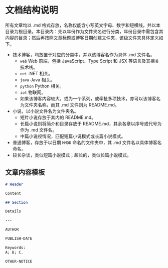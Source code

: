 # 文档结构说明

所有文章均以 .md 格式存放，名称仅能含小写英文字母、数字和短横线，并以本目录为根目录。本目录内：先以年份作为文件夹名进行分类，年份目录中需包含其内容的目录；然后再按照文章标题或博客日期创建文件夹，该级文件夹具体定义如下。

- 技术博客，均放置于对应的分类中，并以该博客名作为具体 .md 文件名。
  - `web` Web 前端，包括 JavaScript、Type Script 和 JSX 等语言及其相关技术栈。
  - `net` .NET 相关。
  - `java` Java 相关。
  - `python` Python 相关。
  - `iot` 物联网。
  - 如果该博客内容较大，或为一个系列，或牵扯多项技术，亦可以该博客名为文件夹名称，而其 .md 文件则为 README.md。
- 小说，以小说文件名为文件夹名。
  - 短片小说存放于其内的 README.md。
  - 长篇小说则将简介和目录存放于 README.md，其余各章以序号或代号为作为 .md 文件名。
  - 中篇小说视情况，匹配短篇小说模式或长篇小说模式。
- 普通博客，存放于以日期 `MMDD` 命名的文件夹中，其 .md 文件名以具体博客名命名。
- 较长杂谈，类似短篇小说模式；超长的，类似长篇小说模式。

## 文章内容模板

```md
# Header

Content

## Section

Details

---

AUTHOR

PUBLISH-DATE

Keywords:
A; B; C.

OTHER-NOTICE
```